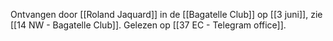Ontvangen door [[Roland Jaquard]] in de [[Bagatelle Club]] op [[3 juni]], zie [[14 NW - Bagatelle Club]].
Gelezen op [[37 EC - Telegram office]].